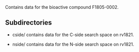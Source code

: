 Contains data for the bioactive compound F1805-0002.

## Subdirectories

- cside/ contains data for the C-side search space on rv1821.

- nside/ contains data for the N-side search space on rv1821.

